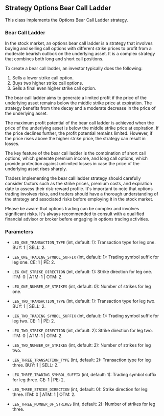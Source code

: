 ## Strategy Options Bear Call Ladder

This class implements the Options Bear Call Ladder strategy.

### Bear Call Ladder
In the stock market, an options bear call ladder is a strategy that involves buying and selling call options with different strike prices to profit from a moderate bearish outlook on the underlying asset. It is a complex strategy that combines both long and short call positions.

To create a bear call ladder, an investor typically does the following:

1. Sells a lower strike call option.
2. Buys two higher strike call options.
3. Sells a final even higher strike call option.

The bear call ladder aims to generate a limited profit if the price of the underlying asset remains below the middle strike price at expiration. The strategy benefits from time decay and a moderate decrease in the price of the underlying asset.

The maximum profit potential of the bear call ladder is achieved when the price of the underlying asset is below the middle strike price at expiration. If the price declines further, the profit potential remains limited. However, if the price rises above the higher strike price, the strategy can result in losses.

The key feature of the bear call ladder is the combination of short call options, which generate premium income, and long call options, which provide protection against unlimited losses in case the price of the underlying asset rises sharply.

Traders implementing the bear call ladder strategy should carefully consider factors such as the strike prices, premium costs, and expiration date to assess their risk-reward profile. It's important to note that options trading involves risks, and traders should have a thorough understanding of the strategy and associated risks before employing it in the stock market.

Please be aware that options trading can be complex and involves significant risks. It's always recommended to consult with a qualified financial advisor or broker before engaging in options trading activities.


### Parameters

- `LEG_ONE_TRANSACTION_TYPE` (int, default: 1): Transaction type for leg one. BUY: 1 | SELL: 2.
- `LEG_ONE_TRADING_SYMBOL_SUFFIX` (int, default: 1): Trading symbol suffix for leg one. CE: 1 | PE: 2.
- `LEG_ONE_STRIKE_DIRECTION` (int, default: 1): Strike direction for leg one. ITM: 0 | ATM: 1 | OTM: 2.
- `LEG_ONE_NUMBER_OF_STRIKES` (int, default: 0): Number of strikes for leg one.

- `LEG_TWO_TRANSACTION_TYPE` (int, default: 1): Transaction type for leg two. BUY: 1 | SELL: 2.
- `LEG_TWO_TRADING_SYMBOL_SUFFIX` (int, default: 1): Trading symbol suffix for leg two. CE: 1 | PE: 2.
- `LEG_TWO_STRIKE_DIRECTION` (int, default: 2): Strike direction for leg two. ITM: 0 | ATM: 1 | OTM: 2.
- `LEG_TWO_NUMBER_OF_STRIKES` (int, default: 2): Number of strikes for leg two.

- `LEG_THREE_TRANSACTION_TYPE` (int, default: 2): Transaction type for leg three. BUY: 1 | SELL: 2.
- `LEG_THREE_TRADING_SYMBOL_SUFFIX` (int, default: 1): Trading symbol suffix for leg three. CE: 1 | PE: 2.
- `LEG_THREE_STRIKE_DIRECTION` (int, default: 0): Strike direction for leg three. ITM: 0 | ATM: 1 | OTM: 2.
- `LEG_THREE_NUMBER_OF_STRIKES` (int, default: 2): Number of strikes for leg three.


